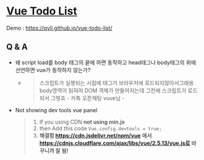 # [Vue Todo List](https://github.com/qvil/vue-todo-list)
Demo : https://qvil.github.io/vue-todo-list/

## Q & A
- 왜 script load를 body 태그의 끝에 하면 동작하고 head태그나 body태그의 위에 선언하면 vue가 동작하지 않는가?
  - >스크립트가 실행되는 시점에 태그가 브라우저에 로드되지않아서그래용 body영역이 읽혀야 DOM 객체가 만들어지는데 그전에 스크립트가 로드되서 그렇죠 - 카톡 오픈채팅 vuue님 -
- Not showing dev tools vue panel
  >1. If you using CDN **not using min.js**
  >1. then Add this code `Vue.config.devtools = true;`
  >1. **해결함 https://cdn.jsdelivr.net/npm/vue 에서 https://cdnjs.cloudflare.com/ajax/libs/vue/2.5.13/vue.js로 바꾸니까 잘 됨!**
